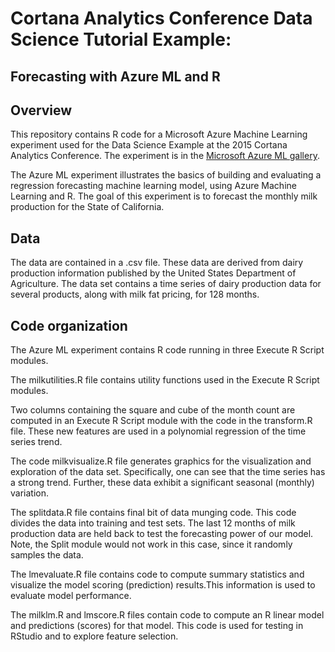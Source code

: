 # Cortana Analytics Conference Data Science Tutorial Example:   
## Forecasting with Azure ML and R


## Overview

This repository contains R code for a Microsoft Azure Machine Learning experiment used for the Data Science Example at the 2015 Cortana Analytics Conference. The experiment is in the [Microsoft Azure ML gallery](https://gallery.azureml.net/Experiment/e616740e68c647ba9bbefa663d037df5). 

The Azure ML experiment illustrates the basics of building and evaluating a regression forecasting machine learning model, using Azure Machine Learning and R. The goal of this experiment is to forecast the monthly milk production for the State of California. 

## Data

The data are contained in a .csv file. These data are derived from dairy production information published by the United States Department of Agriculture. The data set contains a  time series of dairy production data for several products, along with milk fat pricing, for 128 months.

## Code organization

The Azure ML experiment contains R code running in three Execute R Script modules. 

The milkutilities.R file contains utility functions used in the Execute R Script modules. 

Two columns containing the square and cube of the month count are computed in an Execute R Script module with the code in the transform.R file. These new features are used in a polynomial regression of the time series trend.  

The code milkvisualize.R file generates graphics for the visualization and exploration of the data set. Specifically, one can see that the time series has a strong trend. Further, these data exhibit a significant seasonal (monthly) variation. 

The splitdata.R file contains final bit of data munging code. This code divides the data into training and test sets. The last 12 months of milk production data are held back to test the forecasting power of our model. Note, the Split module would not work in this case, since it randomly samples the data.

The lmevaluate.R file contains code to compute summary statistics and visualize the model scoring (prediction) results.This information is used to evaluate model performance. 

The milklm.R and lmscore.R files contain code to compute an R linear model and predictions (scores) for that model. This code is used for testing in RStudio and to explore feature selection.  


